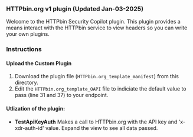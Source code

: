 ### HTTPbin.org v1 plugin (Updated Jan-03-2025)

Welcome to the HTTPbin Security Copilot plugin. This plugin provides a means interact with the HTTPbin service to view headers so you can write your own plugins.

### Instructions
#### Upload the Custom Plugin

1. Download the plugin file (`HTTPbin.org_template_manifest`) from this directory.
2. Edit the `HTTPbin.org_template_OAPI` file to indiciate the default value to pass (line 31 and 37) to your endpoint.


#### Utlization of the plugin:

- **TestApiKeyAuth** Makes a call to HTTPbin.org with the API key and 'x-xdr-auth-id' value. Expand the view to see all data passed.

